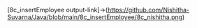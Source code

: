 [8c_insertEmployee output-link]->(https://github.com/Nishitha-Suvarna/Java/blob/main/8c_insertEmployee/8c_nishitha.png)
